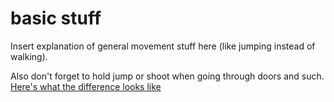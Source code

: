 # basic stuff

Insert explanation of general movement stuff here (like jumping instead of walking).

Also don't forget to hold jump or shoot when going through doors and such.
[Here's what the difference looks like](https://twitter.com/magmapeach/status/1318596441120501761)
